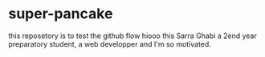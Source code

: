 # super-pancake
this reposetory is to test the github flow
hiooo
this Sarra Ghabi a 2end year preparatory student, a web developper and I'm so motivated.
